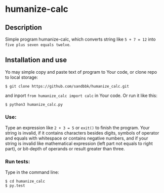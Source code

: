 # humanize-calc
Description
------------------------------------------------------------------------------------------------
Simple program humanize-calc, which converts string like `5 + 7 = 12`
into `five plus seven equals twelve`.

Installation and use
------------------------------------------------------------------------------------------------

Yo may simple copy and paste text of program to Your code, or clone
repo to local storage:

    $ git clone https://github.com/sandbbk/humanize_calc.git
    
and inport `from humanize_calc import calc` in Your code.
Or run it like this:

    $ python3 humanize_calc.py
    
### Use:

Type an expression like `2 + 3 = 5` or `exit()` to finish the program. Your string is invalid,
if it contains characters besides digits, symbols of operator and equals with whitespace or
contains negative numbers, and if your string is invalid like mathematical expression
(left part not equals to right part), or bit-depth of operands or result greater than three.

### Run tests:

Type in the command line:

    $ cd humanize_calc
    $ py.test
